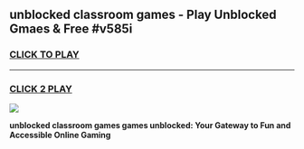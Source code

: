 
## unblocked classroom games - Play Unblocked Gmaes & Free #v585i
<h3>
<a href="https://news.freeplayer.one?title=unblocked_classroom_games&ref=26F">CLICK TO PLAY</a></h3>
<hr>

<h3>
<a href="https://news.freeplayer.one?title=unblocked_classroom_games&ref=26F">CLICK 2 PLAY</a>
  
</h3>

<a href="https://news.freeplayer.one?title=unblocked_classroom_games&ref=26F/"><img src="https://clearcache.store/games.png"></a>


**unblocked classroom games games unblocked: Your Gateway to Fun and Accessible Online Gaming**
